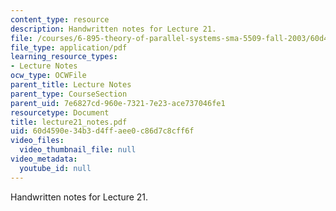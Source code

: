 ```yaml
---
content_type: resource
description: Handwritten notes for Lecture 21.
file: /courses/6-895-theory-of-parallel-systems-sma-5509-fall-2003/60d4590e34b3d4ffaee0c86d7c8cff6f_lecture21_notes.pdf
file_type: application/pdf
learning_resource_types:
- Lecture Notes
ocw_type: OCWFile
parent_title: Lecture Notes
parent_type: CourseSection
parent_uid: 7e6827cd-960e-7321-7e23-ace737046fe1
resourcetype: Document
title: lecture21_notes.pdf
uid: 60d4590e-34b3-d4ff-aee0-c86d7c8cff6f
video_files:
  video_thumbnail_file: null
video_metadata:
  youtube_id: null
---
```

Handwritten notes for Lecture 21.

